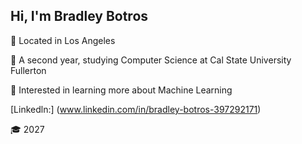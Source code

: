 ## Hi, I'm Bradley Botros

:round_pushpin: Located in Los Angeles

:school_satchel: A second year, studying Computer Science at Cal State University Fullerton

🤔 Interested in learning more about Machine Learning

[Linkedln:] (www.linkedin.com/in/bradley-botros-397292171)

:mortar_board: 2027
